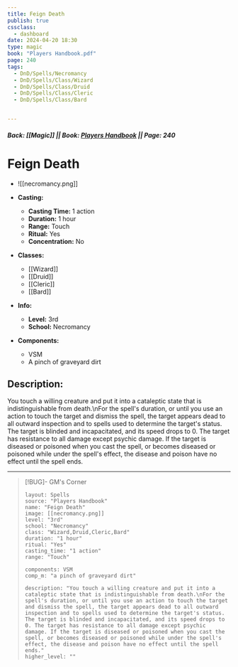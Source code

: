 ```yaml
---
title: Feign Death
publish: true
cssclass:
  - dashboard
date: 2024-04-20 18:30
type: magic
book: "Players Handbook.pdf"
page: 240
tags:
  - DnD/Spells/Necromancy
  - DnD/Spells/Class/Wizard
  - DnD/Spells/Class/Druid
  - DnD/Spells/Class/Cleric
  - DnD/Spells/Class/Bard


---
```


##### Back: [[Magic]] || Book: [Players Handbook](https://drive.google.com/drive/folders/1O5bhpYizcIT5xxAoLOuzCRht_PVS7VSG?usp=sharing) || Page: 240

# Feign Death
- ![[necromancy.png]]
- **Casting:**
    - **Casting Time:** 1 action
    - **Duration:** 1 hour
    - **Range:** Touch
    - **Ritual:** Yes
    - **Concentration:** No
- **Classes:**
    - [[Wizard]]
    - [[Druid]]
    - [[Cleric]]
    - [[Bard]]

- **Info:**
    - **Level:** 3rd
    - **School:** Necromancy
- **Components:**
    - VSM
    - A pinch of graveyard dirt

## Description:
You touch a willing creature and put it into a cataleptic state that is indistinguishable from death.\nFor the spell's duration, or until you use an action to touch the target and dismiss the spell, the target appears dead to all outward inspection and to spells used to determine the target's status. The target is blinded and incapacitated, and its speed drops to 0. The target has resistance to all damage except psychic damage. If the target is diseased or poisoned when you cast the spell, or becomes diseased or poisoned while under the spell's effect, the disease and poison have no effect until the spell ends.



---

> [!BUG]- GM's Corner
>
> ```statblock
> layout: Spells
> source: "Players Handbook"
> name: "Feign Death"
> image: [[necromancy.png]]
> level: "3rd"
> school: "Necromancy"
> class: "Wizard,Druid,Cleric,Bard"
> duration: "1 hour"
> ritual: "Yes"
> casting_time: "1 action"
> range: "Touch"
>
> components: VSM
> comp_m: "a pinch of graveyard dirt"
>
> description: "You touch a willing creature and put it into a cataleptic state that is indistinguishable from death.\nFor the spell's duration, or until you use an action to touch the target and dismiss the spell, the target appears dead to all outward inspection and to spells used to determine the target's status. The target is blinded and incapacitated, and its speed drops to 0. The target has resistance to all damage except psychic damage. If the target is diseased or poisoned when you cast the spell, or becomes diseased or poisoned while under the spell's effect, the disease and poison have no effect until the spell ends."
> higher_level: ""
> ```
